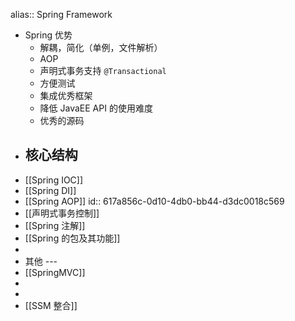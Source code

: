 alias:: Spring Framework

- Spring 优势
	- 解耦，简化（单例，文件解析）
	- AOP
	- 声明式事务支持 `@Transactional`
	- 方便测试
	- 集成优秀框架
	- 降低 JavaEE API 的使用难度
	- 优秀的源码
- 核心结构
	-
- [[Spring IOC]]
- [[Spring DI]]
- [[Spring AOP]]
  id:: 617a856c-0d10-4db0-bb44-d3dc0018c569
- [[声明式事务控制]]
- [[Spring 注解]]
- [[Spring 的包及其功能]]
-
- 其他 ---
- [[SpringMVC]]
-
-
- [[SSM 整合]]